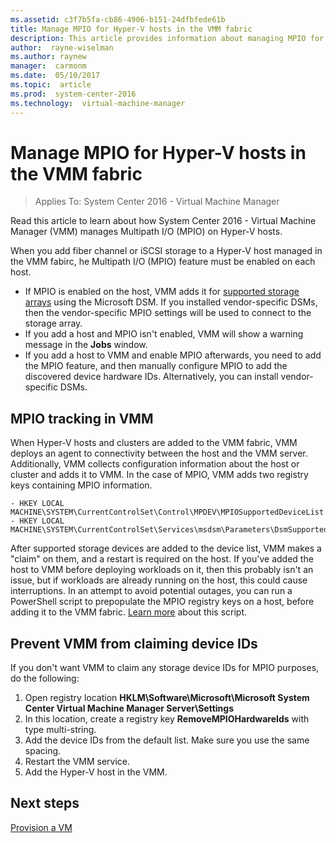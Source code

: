 ```yaml
---
ms.assetid: c3f7b5fa-cb86-4906-b151-24dfbfede61b
title: Manage MPIO for Hyper-V hosts in the VMM fabric
description: This article provides information about managing MPIO for Hyper-V hosts
author:  rayne-wiselman
ms.author: raynew
manager:  carmonm
ms.date:  05/10/2017
ms.topic:  article
ms.prod:  system-center-2016
ms.technology:  virtual-machine-manager
---
```



# Manage MPIO for Hyper-V hosts in the VMM fabric

>Applies To: System Center 2016 - Virtual Machine Manager

Read this article to learn about how System Center 2016 - Virtual Machine Manager (VMM) manages Multipath I/O (MPIO) on Hyper-V hosts.

When you add fiber channel or iSCSI storage to a Hyper-V host managed in the VMM fabirc, he Multipath I/O (MPIO) feature must be enabled on each host.
 - If MPIO is enabled on the host, VMM adds it for [supported storage arrays](supported-arrays.md) using the Microsoft DSM. If you installed vendor-specific DSMs, then the vendor-specific MPIO settings will be used to connect to the storage array.
 - If you add a host and MPIO isn't enabled, VMM will show a warning message in the **Jobs** window.
 - If you add a host to VMM and enable MPIO afterwards, you need to add the MPIO feature, and then manually configure MPIO to add the discovered device hardware IDs. Alternatively, you can install vendor-specific DSMs.

## MPIO tracking in VMM

When Hyper-V hosts and clusters are added to the VMM fabric, VMM deploys an agent to connectivity between the host and the VMM server. Additionally, VMM collects configuration information about the host or cluster and adds it to VMM. In the case of MPIO, VMM adds two registry keys containing MPIO information.

    - HKEY LOCAL MACHINE\SYSTEM\CurrentControlSet\Control\MPDEV\MPIOSupportedDeviceList
    - HKEY LOCAL MACHINE\SYSTEM\CurrentControlSet\Services\msdsm\Parameters\DsmSupportedDeviceList

After supported storage devices are added to the device list, VMM makes a "claim" on them, and a restart is required on the host. If you've added the host to VMM before deploying workloads on it, then this probably isn't an issue, but if workloads are already running on the host, this could cause interruptions. In an attempt to avoid potential outages, you can run a PowerShell script to prepopulate the MPIO registry keys on a host, before adding it to the VMM fabric. [Learn more](https://blogs.technet.microsoft.com/scvmm/2015/04/30/support-tip-virtual-machine-connections-to-storage-lost-when-adding-host-cluster-in-vmm-2012-r2/) about this script.


## Prevent VMM from claiming device IDs

If you don't want VMM to claim any storage device IDs for MPIO purposes, do the following:

1. Open registry location **HKLM\Software\Microsoft\Microsoft System Center Virtual Machine Manager Server\Settings**
2. In this location, create a registry key **RemoveMPIOHardwareIds** with type multi-string.
3. Add the device IDs from the default list. Make sure you use the same spacing.
4. Restart the VMM service.
5. Add the Hyper-V host in the VMM.

## Next steps

[Provision a VM](provision-vms.md)
